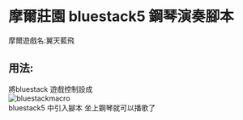 # 摩爾莊園 bluestack5 鋼琴演奏腳本  
摩爾遊戲名:翼天藍飛
## 用法:
將bluestack 遊戲控制設成  
![bluestackmacro](https://user-images.githubusercontent.com/81552194/180598241-59518878-af18-4ef8-a7a4-40ff5af9fb15.png)  
bluestack5 中引入腳本
坐上鋼琴就可以播歌了  
